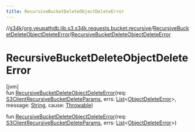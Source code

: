 ```yaml
---
title: RecursiveBucketDeleteObjectDeleteError
---
```

//[s34k](../../../index.html)/[org.veupathdb.lib.s3.s34k.requests.bucket.recursive](../index.html)/[RecursiveBucketDeleteObjectDeleteError](index.html)/[RecursiveBucketDeleteObjectDeleteError](-recursive-bucket-delete-object-delete-error.html)



# RecursiveBucketDeleteObjectDeleteError



[jvm]\
fun [RecursiveBucketDeleteObjectDeleteError](-recursive-bucket-delete-object-delete-error.html)(req: [S3ClientRecursiveBucketDeleteParams](../-s3-client-recursive-bucket-delete-params/index.html), errs: [List](https://kotlinlang.org/api/latest/jvm/stdlib/kotlin.collections/-list/index.html)&lt;[ObjectDeleteError](../../org.veupathdb.lib.s3.s34k.requests.object/-object-delete-error/index.html)&gt;, message: [String](https://kotlinlang.org/api/latest/jvm/stdlib/kotlin/-string/index.html), cause: [Throwable](https://kotlinlang.org/api/latest/jvm/stdlib/kotlin/-throwable/index.html))

fun [RecursiveBucketDeleteObjectDeleteError](-recursive-bucket-delete-object-delete-error.html)(req: [S3ClientRecursiveBucketDeleteParams](../-s3-client-recursive-bucket-delete-params/index.html), errs: [List](https://kotlinlang.org/api/latest/jvm/stdlib/kotlin.collections/-list/index.html)&lt;[ObjectDeleteError](../../org.veupathdb.lib.s3.s34k.requests.object/-object-delete-error/index.html)&gt;)




